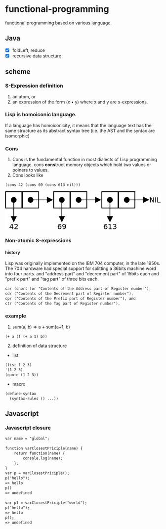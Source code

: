 functional-programming
======================

functional programming based on various language.

## Java 
- [x] foldLeft, reduce
- [x] recursive data structure

## scheme
### S-Expression definition
1. an atom, or
2. an expression of the form (x • y) where x and y are s-expressions.

### Lisp is homoiconic language.
>
If a language has homoiconicity, it means that the language text has the same structure as its abstract syntax tree (i.e. the AST and the syntax are isomorphic)

### Cons
1. Cons is the fundamental function in most dialects of Lisp programming language. cons **cons**truct memory objects which hold two values or poiners to values.
2. Cons looks like
```
(cons 42 (cons 69 (cons 613 nil)))
```
![Cons-cells](resources/Cons-cells.png)

### Non-atomic S-expressions
#### history
>
Lisp was originally implemented on the IBM 704 computer, in the late 1950s. The 704 hardware had  special support for splitting a 36bits machine word into four parts. and "address part" and "decrement part" of 15bits each and "prefix part" and "tag part" of three bits each.

```
car (short for "Contents of the Address part of Register number"),
cdr ("Contents of the Decrement part of Register number"),
cpr ("Contents of the Prefix part of Register number"), and
ctr ("Contents of the Tag part of Register number"),
```

### example
1. sum(a, b) => a + sum(a+1, b)

```
(+ a (f (+ a 1) b)) 
```

2. definition of data structure

* list
```
(list 1 2 3)
'(1 2 3)
(quote (1 2 3))
```
* macro
```
(define-syntax 
  (syntax-rules () ...))
```

## Javascript 
### Javascript closure
```
var name = "global";

function varClosestPriciple(name) {
    return function(name) {
        console.log(name);
    };  
}
var p = varClosestPriciple();
p("hello"); 
=> hello
p()
=> undefined

var p1 = varClosestPriciple("world");
p("hello"); 
=> hello
p(); 
=> undefined
```
